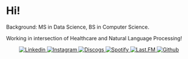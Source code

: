 # Hi!
<!--- I work at [Spectrum Health](https://www.spectrumhealth.org/) as a Research Data Scientist. --->

Background: MS in Data Science, BS in Computer Science.

Working in intersection of Healthcare and Natural Language Processing!


<p align="center">
<!--     <a href="https://github.com/s3cr3tmyth">
        <img src="https://img.shields.io/badge/-Github-000?style=flat&amp;logo=Github&amp;logoColor=white" alt="Github">
    </a>  -->
    <a href="https://www.linkedin.com/in/omkar-kulkarni/">
        <img src="https://img.shields.io/badge/-LinkedIn-0077b5?style=flat&amp;logo=Linkedin&amp;logoColor=white" alt="Linkedin">
    </a> 
    <a href="https://www.instagram.com/omkar_lawless/">
        <img src="https://img.shields.io/badge/-Instagram-e1306c?style=flat&amp;labelColor=e1306c&amp;logo=Instagram&amp;logoColor=white" alt="Instagram">
    </a> 
    <a href="https://www.discogs.com/user/s3cr3tmyth">
        <img src="https://img.shields.io/badge/-Discogs-333333?style=flat&amp;labelColor=333333&amp;logo=Discogs&amp;logoColor=white" alt="Discogs">
    </a> 
    <a href="https://open.spotify.com/user/s3cr3tmyth">
        <img src="https://img.shields.io/badge/-Spotify-1db954?style=flat&amp;labelColor=1db954&amp;logo=Spotify&amp;logoColor=white" alt="Spotify">
    </a>
    <a href="https://www.last.fm/user/s3cr3tmyth">
        <img src="https://img.shields.io/badge/-Last.FM-D51007?style=flat&amp;labelColor=D51007&amp;logo=Last.FM&amp;logoColor=white" alt="Last.FM">
    </a>
    <a href="https://twitter.com/omkar_lawless/">
        <img src="https://img.shields.io/badge/-Twitter-1da1f2?style=flat&amp;logo=Twitter&amp;logoColor=white" alt="Github">
    </a> 
<!--     ![Profile views](https://gpvc.arturio.dev/s3cr3tmyth) -->
</p>
